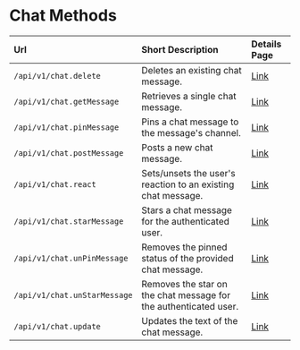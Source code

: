 # Chat Methods
| Url | Short Description | Details Page |
| :--- | :--- | :--- |
| `/api/v1/chat.delete` | Deletes an existing chat message. | [Link](delete/) |
| `/api/v1/chat.getMessage` | Retrieves a single chat message. | [Link](getMessage/) |
| `/api/v1/chat.pinMessage` | Pins a chat message to the message's channel. | [Link](pinMessage/) |
| `/api/v1/chat.postMessage` | Posts a new chat message. | [Link](postMessage/) |
| `/api/v1/chat.react` | Sets/unsets the user's reaction to an existing chat message. | [Link](react/) |
| `/api/v1/chat.starMessage` | Stars a chat message for the authenticated user. | [Link](starMessage/) |
| `/api/v1/chat.unPinMessage` | Removes the pinned status of the provided chat message. | [Link](unPinMessage/) |
| `/api/v1/chat.unStarMessage` | Removes the star on the chat message for the authenticated user. | [Link](unStarMessage/) |
| `/api/v1/chat.update` | Updates the text of the chat message. | [Link](update/) |
